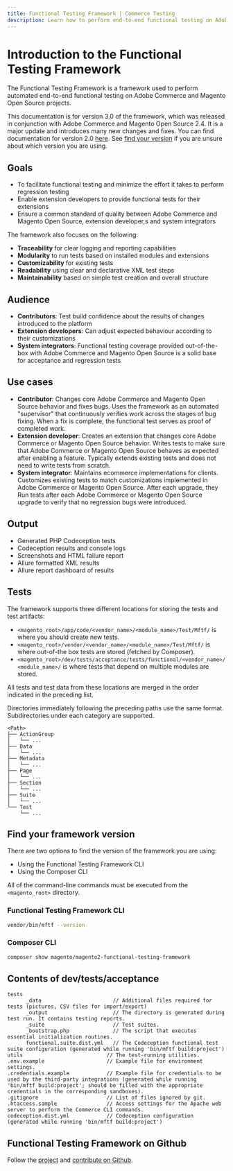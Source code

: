 ```yaml
---
title: Functional Testing Framework | Commerce Testing
description: Learn how to perform end-to-end functional testing on Adobe Commerce and Magento Open Source projects.
---
```


# Introduction to the Functional Testing Framework

The Functional Testing Framework is a framework used to perform automated end-to-end functional testing on Adobe Commerce and Magento Open Source projects.

<InlineAlert variant="info" slots="text"/>

This documentation is for version 3.0 of the framework, which was released in conjunction with Adobe Commerce and Magento Open Source 2.4. It is a major update and introduces many new changes and fixes. You can find documentation for version 2.0 [here](https://devdocs.magento.com/mftf/v2/docs/introduction.html). See [find your version](#find-your-framework-version) if you are unsure about which version you are using.

## Goals

-  To facilitate functional testing and minimize the effort it takes to perform regression testing
-  Enable extension developers to provide functional tests for their extensions
-  Ensure a common standard of quality between Adobe Commerce and Magento Open Source, extension developer,s and system integrators

The framework also focuses on the following:

-  **Traceability** for clear logging and reporting capabilities
-  **Modularity** to run tests based on installed modules and extensions
-  **Customizability** for existing tests
-  **Readability** using clear and declarative XML test steps
-  **Maintainability** based on simple test creation and overall structure

## Audience

-  **Contributors**: Test build confidence about the results of changes introduced to the platform
-  **Extension developers**: Can adjust expected behaviour according to their customizations
-  **System integrators**: Functional testing coverage provided out-of-the-box with Adobe Commerce and Magento Open Source is a solid base for acceptance and regression tests

## Use cases

-  **Contributor**: Changes core Adobe Commerce and Magento Open Source behavior and fixes bugs. Uses the framework as an automated "supervisor" that continuously verifies work across the stages of bug fixing. When a fix is complete, the functional test serves as proof of completed work.
-  **Extension developer**: Creates an extension that changes core Adobe Commerce or Magento Open Source behavior. Writes tests to make sure that Adobe Commerce or Magento Open Source behaves as expected after enabling a feature. Typically extends existing tests and does not need to write tests from scratch.
-  **System integrator**: Maintains ecommerce implementations for clients. Customizes existing tests to match customizations implemented in Adobe Commerce or Magento Open Source. After each upgrade, they Run tests after each Adobe Commerce or Magento Open Source upgrade to verify that no regression bugs were introduced.

## Output

-  Generated PHP Codeception tests
-  Codeception results and console logs
-  Screenshots and HTML failure report
-  Allure formatted XML results
-  Allure report dashboard of results

## Tests

The framework supports three different locations for storing the tests and test artifacts:

-  `<magento_root>/app/code/<vendor_name>/<module_name>/Test/Mftf/` is where you should create new tests.
-  `<magento_root>/vendor/<vendor_name>/<module_name>/Test/Mftf/` is where out-of-the box tests are stored (fetched by Composer).
-  `<magento_root>/dev/tests/acceptance/tests/functional/<vendor_name>/<module_name>/` is where tests that depend on multiple modules are stored.

All tests and test data from these locations are merged in the order indicated in the preceding list.

Directories immediately following the preceding paths use the same format. Subdirectories under each category are supported.

```tree
<Path>
├── ActionGroup
│   └── ...
├── Data
│   └── ...
├── Metadata
│   └── ...
├── Page
│   └── ...
├── Section
│   └── ...
├── Suite
│   └── ...
└── Test
    └── ...
```

## Find your framework version

There are two options to find the version of the framework you are using:

-  Using the Functional Testing Framework CLI
-  Using the Composer CLI

All of the command-line commands must be executed from the `<magento_root>` directory.

### Functional Testing Framework CLI

```bash
vendor/bin/mftf --version
```

### Composer CLI

```bash
composer show magento/magento2-functional-testing-framework
```

## Contents of dev/tests/acceptance

```tree
tests
      _data                       // Additional files required for tests (pictures, CSV files for import/export)
      _output                     // The directory is generated during test run. It contains testing reports.
      _suite                      // Test suites.
      _bootstrap.php              // The script that executes essential initialization routines.
      functional.suite.dist.yml   // The Codeception functional test suite configuration (generated while running 'bin/mftf build:project')
utils                           // The test-running utilities.
.env.example                    // Example file for environment settings.
.credentials.example            // Example file for credentials to be used by the third-party integrations (generated while running 'bin/mftf build:project'; should be filled with the appropriate credentials in the corresponding sandboxes).
.gitignore                      // List of files ignored by git.
.htaccess.sample                // Access settings for the Apache web server to perform the Commerce CLI commands.
codeception.dist.yml            // Codeception configuration (generated while running 'bin/mftf build:project')
```

## Functional Testing Framework on Github

Follow the [project](https://github.com/magento/magento2-functional-testing-framework) and [contribute on Github](https://github.com/magento/magento2-functional-testing-framework/blob/master/.github/CONTRIBUTING.md).
